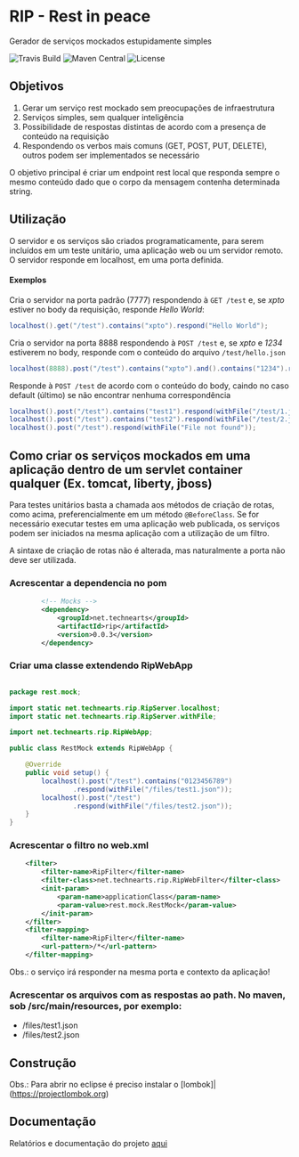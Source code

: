 # RIP - Rest in peace

Gerador de serviços mockados estupidamente simples

![Travis Build](https://img.shields.io/travis/suderio/rip.svg)
![Maven Central](https://img.shields.io/maven-central/v/net.technearts/rip.svg)
![License](https://img.shields.io/github/license/mashape/apistatus.svg)

## Objetivos

1. Gerar um serviço rest mockado sem preocupações de infraestrutura
1. Serviços simples, sem qualquer inteligência
1. Possibilidade de respostas distintas de acordo com a presença de conteúdo na requisição
1. Respondendo os verbos mais comuns (GET, POST, PUT, DELETE), outros podem ser implementados se necessário

O objetivo principal é criar um endpoint rest local que responda sempre o 
mesmo conteúdo dado que o corpo da mensagem contenha determinada string.

## Utilização

O servidor e os serviços são criados programaticamente, para serem incluídos em um
teste unitário, uma aplicação web ou um servidor remoto. O servidor responde em 
localhost, em uma porta definida.

#### Exemplos
Cria o servidor na porta padrão (7777) respondendo à `GET /test` e, se
*xpto* estiver no body da requisição, responde *Hello World*:

```java
localhost().get("/test").contains("xpto").respond("Hello World");
```

Cria o servidor na porta 8888 respondendo à `POST /test` e, se *xpto* e *1234* estiverem
no body, responde com o conteúdo do arquivo `/test/hello.json` 

```java
localhost(8888).post("/test").contains("xpto").and().contains("1234").respond(withFile("/test/hello.json"));
```

Responde à `POST /test` de acordo com o conteúdo do body, caindo no caso default (último)
se não encontrar nenhuma correspondência

```java
localhost().post("/test").contains("test1").respond(withFile("/test/1.json"));
localhost().post("/test").contains("test2").respond(withFile("/test/2.json"));
localhost().post("/test").respond(withFile("File not found"));
```

## Como criar os serviços mockados em uma aplicação dentro de um servlet container qualquer (Ex. tomcat, liberty, jboss)

Para testes unitários basta a chamada aos métodos de criação de rotas, como acima,
preferencialmente em um método `@BeforeClass`. Se for necessário executar
testes em uma aplicação web publicada, os serviços podem ser iniciados na mesma
aplicação com a utilização de um filtro.

A sintaxe de criação de rotas não é alterada, mas naturalmente a porta não deve ser
utilizada.

### Acrescentar a dependencia no pom

```xml
        <!-- Mocks -->
        <dependency>
            <groupId>net.technearts</groupId>
            <artifactId>rip</artifactId>
            <version>0.0.3</version>
        </dependency>
```

### Criar uma classe extendendo RipWebApp

```java

package rest.mock;

import static net.technearts.rip.RipServer.localhost;
import static net.technearts.rip.RipServer.withFile;

import net.technearts.rip.RipWebApp;

public class RestMock extends RipWebApp {

    @Override
    public void setup() {
        localhost().post("/test").contains("0123456789")
                .respond(withFile("/files/test1.json"));
        localhost().post("/test")
                .respond(withFile("/files/test2.json"));
    }
}
```

### Acrescentar o filtro no web.xml

```xml
    <filter>
        <filter-name>RipFilter</filter-name>
        <filter-class>net.technearts.rip.RipWebFilter</filter-class>
        <init-param>
            <param-name>applicationClass</param-name>
            <param-value>rest.mock.RestMock</param-value>
        </init-param>
    </filter>
    <filter-mapping>
        <filter-name>RipFilter</filter-name>
        <url-pattern>/*</url-pattern>
    </filter-mapping>
```

Obs.: o serviço irá responder na mesma porta e contexto da aplicação!

### Acrescentar os arquivos com as respostas ao path. No maven, sob /src/main/resources, por exemplo:
- /files/test1.json
- /files/test2.json

## Construção

Obs.: Para abrir no eclipse é preciso instalar o [lombok]|(https://projectlombok.org)

## Documentação

Relatórios e documentação do projeto [aqui](https://suderio.github.io/rip)
